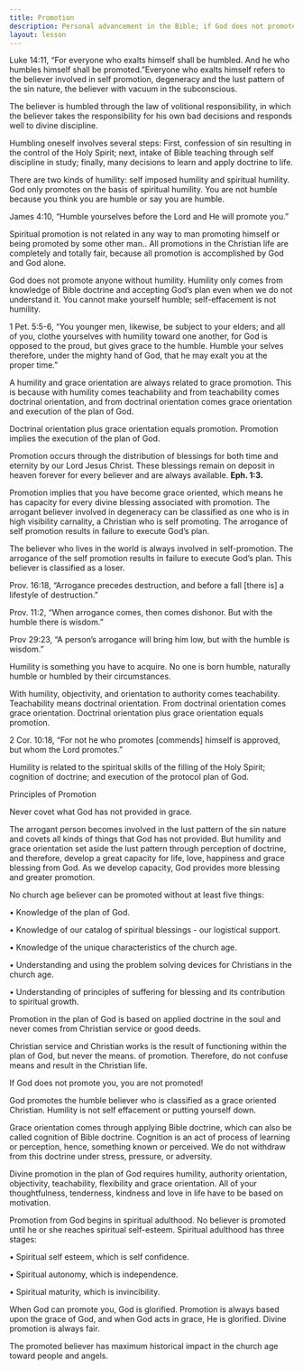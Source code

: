 ```yaml
---
title: Promotion
description: Personal advancement in the Bible; if God does not promote you, you're not promoted!
layout: lesson
---
```


Luke 14:11, “For everyone who exalts himself shall be humbled. And he who humbles himself shall be promoted.”Everyone who exalts himself refers to the believer involved in self promotion, degeneracy and the lust pattern of the sin nature, the believer with vacuum in the subconscious.

The believer is humbled through the law of volitional responsibility, in which the believer takes the responsibility for his own bad decisions and responds well to divine discipline.

Humbling oneself involves several steps: First, confession of sin resulting in the control of the Holy Spirit; next, intake of Bible teaching through self discipline in study; finally, many decisions to learn and apply doctrine to life.

There are two kinds of humility: self imposed humility and spiritual humility. God only promotes on the basis of spiritual humility. You are not humble because you think you are humble or say you are humble.

James 4:10, “Humble yourselves before the Lord and He will promote you.”

Spiritual promotion is not related in any way to man promoting himself or being promoted by some other man.. All promotions in the Christian life are completely and totally fair, because all promotion is accomplished by God and God alone.

God does not promote anyone without humility. Humility only comes from knowledge of Bible doctrine and accepting God’s plan even when we do not understand it. You cannot make yourself humble; self-effacement is not humility.

1 Pet. 5:5-6, “You younger men, likewise, be subject to your elders; and all of you, clothe yourselves with humility toward one another, for God is opposed to the proud, but gives grace to the humble. Humble your selves therefore, under the mighty hand of God, that he may exalt you at the proper time.”

A humility and grace orientation are always related to grace promotion. This is because with humility comes teachability and from teachability comes doctrinal orientation, and from doctrinal orientation comes grace orientation and execution of the plan of God.

Doctrinal orientation plus grace orientation equals promotion. Promotion implies the execution of the plan of God.

Promotion occurs through the distribution of blessings for both time and eternity by our Lord Jesus Christ. These blessings remain on deposit in heaven forever for every believer and are always available. **Eph. 1:3.**

Promotion implies that you have become grace oriented, which means he has capacity for every divine blessing associated with promotion. The arrogant believer involved in degeneracy can be classified as one who is in high visibility carnality, a Christian who is self promoting. The arrogance of self promotion results in failure to execute God’s plan.

The believer who lives in the world is always involved in self-promotion. The arrogance of the self promotion results in failure to execute God’s plan. This believer is classified as a loser.

Prov. 16:18, “Arrogance precedes destruction, and before a fall [there is] a lifestyle of destruction.”

Prov. 11:2, “When arrogance comes, then comes dishonor. But with the humble there is wisdom.”

Prov 29:23, “A person’s arrogance will bring him low, but with the humble is wisdom.”

Humility is something you have to acquire. No one is born humble, naturally humble or humbled by their circumstances.

With humility, objectivity, and orientation to authority comes teachability. Teachability means doctrinal orientation. From doctrinal orientation comes grace orientation. Doctrinal orientation plus grace orientation equals promotion.

2 Cor. 10:18, “For not he who promotes [commends] himself is approved, but whom the Lord promotes.”

Humility is related to the spiritual skills of the filling of the Holy Spirit; cognition of doctrine; and execution of the protocol plan of God.

Principles of Promotion

Never covet what God has not provided in grace.

The arrogant person becomes involved in the lust pattern of the sin nature and covets all kinds of things that God has not provided. But humility and grace orientation set aside the lust pattern through perception of doctrine, and therefore, develop a great capacity for life, love, happiness and grace blessing from God. As we develop capacity, God provides more blessing and greater promotion.

No church age believer can be promoted without at least five things:

• Knowledge of the plan of God.

• Knowledge of our catalog of spiritual blessings - our logistical support.

• Knowledge of the unique characteristics of the church age.

• Understanding and using the problem solving devices for Christians in the church age.

• Understanding of principles of suffering for blessing and its contribution to spiritual growth.

Promotion in the plan of God is based on applied doctrine in the soul and never comes from Christian service or good deeds.

Christian service and Christian works is the result of functioning within the plan of God, but never the means. of promotion. Therefore, do not confuse means and result in the Christian life.

If God does not promote you, you are not promoted!

God promotes the humble believer who is classified as a grace oriented Christian. Humility is not self effacement or putting yourself down.

Grace orientation comes through applying Bible doctrine, which can also be called cognition of Bible doctrine. Cognition is an act of process of learning or perception, hence, something known or perceived. We do not withdraw from this doctrine under stress, pressure, or adversity.

Divine promotion in the plan of God requires humility, authority orientation, objectivity, teachability, flexibility and grace orientation. All of your thoughtfulness, tenderness, kindness and love in life have to be based on motivation.

Promotion from God begins in spiritual adulthood. No believer is promoted until he or she reaches spiritual self-esteem. Spiritual adulthood has three stages:

• Spiritual self esteem, which is self confidence.

• Spiritual autonomy, which is independence.

• Spiritual maturity, which is invincibility.

When God can promote you, God is glorified. Promotion is always based upon the grace of God, and when God acts in grace, He is glorified. 
Divine promotion is always fair.

The promoted believer has maximum historical impact in the church age toward people and angels.

